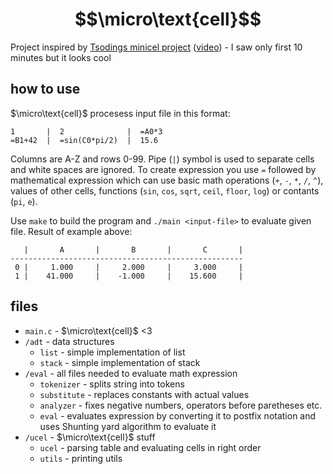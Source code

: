 # $$\micro\text{cell}$$
Project inspired by [Tsodings minicel project](https://github.com/tsoding/minicel) ([video](https://youtu.be/HCAgvKQDJng?si=Q_-pfFew8hnSm1ir)) - I saw only first 10 minutes but it looks cool

## how to use
$\micro\text{cell}$ procesess input file in this format:
```
1       |  2              |  =A0*3
=B1+42  |  =sin(C0*pi/2)  |  15.6
```
Columns are A-Z and rows 0-99. Pipe (`|`) symbol is used to separate cells and white spaces are ignored. To create expression you use `=` followed by mathematical expression which can use basic math operations (`+`, `-`, `*`, `/`, `^`), values of other cells, functions (`sin`, `cos`, `sqrt`, `ceil`, `floor`, `log`) or contants (`pi`, `e`).

Use `make` to build the program and `./main <input-file>` to evaluate given file.
Result of example above:
```
   |       A       |       B       |       C       |
----------------------------------------------------
 0 |     1.000     |     2.000     |     3.000     |
 1 |    41.000     |    -1.000     |    15.600     |
```
## files
- `main.c` - $\micro\text{cell}$ <3
- `/adt` - data structures
  - `list` - simple implementation of list
  - `stack` - simple implementation of stack
- `/eval` - all files needed to evaluate math expression
  - `tokenizer` - splits string into tokens
  - `substitute` - replaces constants with actual values
  - `analyzer` - fixes negative numbers, operators before paretheses etc.
  - `eval` - evaluates expression by converting it to postfix notation and uses Shunting yard algorithm to evaluate it
- `/ucel` - $\micro\text{cell}$ stuff
  - `ucel` - parsing table and evaluating cells in right order
  - `utils` - printing utils
